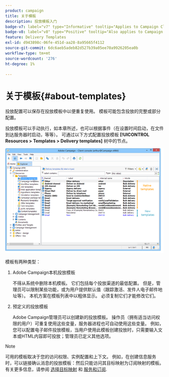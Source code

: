 ```yaml
---
product: campaign
title: 关于模板
description: 投放模板入门
badge-v7: label="v7" type="Informative" tooltip="Applies to Campaign Classic v7"
badge-v8: label="v8" type="Positive" tooltip="Also applies to Campaign v8"
feature: Delivery Templates
exl-id: d943898c-06fe-451d-aa28-8a95665f4112
source-git-commit: 6dc6aeb5adeb82d527b39a05ee70a9926205ea0b
workflow-type: tm+mt
source-wordcount: '276'
ht-degree: 1%

---
```


# 关于模板{#about-templates}



投放配置可以保存在投放模板中以便重复使用。 模板可能包含投放的完整或部分配置。

投放模板可以手动执行，如本章所述，也可以根据事件（在设置时间启动，在文件到达服务器时启动，等等）。 可通过以下方式配置投放模板 **[!UICONTROL Resources > Templates > Delivery templates]** 树中的节点。

![](assets/s_user_template_list.png)

模板有两种类型：

1. Adobe Campaign本机投放模板

   不得从系统中删除本机模板。 它们包括每个投放渠道的最低配置。 但是，管理员可以限制某些功能，或为用户提供默认值（跟踪激活、发件人电子邮件地址等）。 本机方案在模板列表中以粗体显示。 必须复制它们才能修改它们。

1. 预定义的投放模板

   Adobe Campaign管理员可以创建新的投放模板。 操作员（拥有适当访问权限的用户）可重复使用这些变量，服务器进程也可自动使用这些变量。 例如，您可以配置电子邮件投放模板，当用户使用此模板创建投放时，只需要输入文本或HTML内容即可投放；管理员已定义其他选项。

>[!NOTE]
>
>可用的模板取决于您的访问权限、实例配置和上下文。 例如，在创建信息服务时，可以链接确认消息的投放模板：然后只能访问其目标映射为订阅映射的模板。 有关更多信息，请参阅 [选择目标映射](selecting-a-target-mapping.md) 和 [服务和订阅](about-services-and-subscriptions.md).
